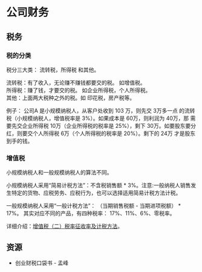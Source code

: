 # 公司财务

## 税务
### 税的分类
税分三大类： 流转税，所得税 和其他。

流转税：有了收入，无论赚不赚钱都要交的税。 如增值税。  
所得税：赚了钱，才要交的税。 如企业所得税，个人所得税。  
其他：上面两大税种之外的税。如 印花税，房产税等。

例子： 公司A 是小规模纳税人，从客户处收到 103 万，则先交 3万多一点 的流转税（小规模纳税人，增值税率是 3%）。如果成本是 60万，则利润为 40万，那 需要先交企业所得税 10万（企业所得税的税率是 25%），剩下 30万。如要股东要分红，则要交个人所得税 6万（个人所得税的税率是 20%）。剩下的 24万 才是股东到手的钱。

### 增值税
小规模纳税人和一般规模纳税人的算法不同。

小规模纳税人采用“简易计税方法”：不含税销售额 * 3%。注意:一般纳税人销售发生特定的货物、应税劳务、应税行为，也可以选择适用简易计税方法计税。

一般规模纳税人采用“一般计税方法”： （当期销售税额 - 当期进项税额） * 17%。 其实对应不同的产品，有四种税率： 17%、11%、6%、零税率。

详细介绍：[增值税（二）税率征收率及计税方法](https://zhuanlan.zhihu.com/p/33797614)。

## 资源
* 创业财税口袋书 - 孟峰